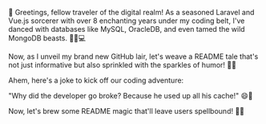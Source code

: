 👋 Greetings, fellow traveler of the digital realm! As a seasoned Laravel and Vue.js sorcerer with over 8 enchanting years under my coding belt, I've danced with databases like MySQL, OracleDB, and even tamed the wild MongoDB beasts. 🧙‍♂️💻

Now, as I unveil my brand new GitHub lair, let's weave a README tale that's not just informative but also sprinkled with the sparkles of humor! 🚀✨

Ahem, here's a joke to kick off our coding adventure:

"Why did the developer go broke? Because he used up all his cache!" 😄💸

Now, let's brew some README magic that'll leave users spellbound! 🎩🔮

